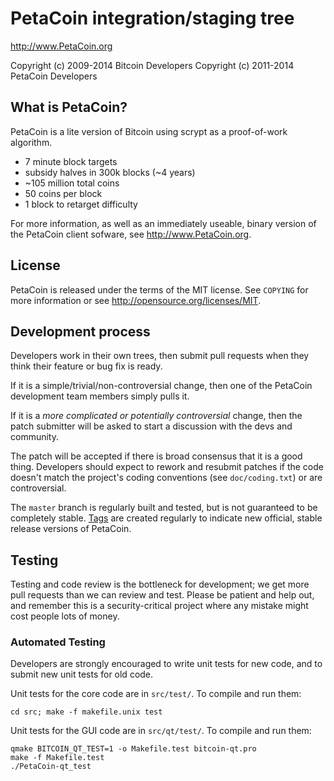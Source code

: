 PetaCoin integration/staging tree
================================

http://www.PetaCoin.org

Copyright (c) 2009-2014 Bitcoin Developers
Copyright (c) 2011-2014 PetaCoin Developers

What is PetaCoin?
----------------

PetaCoin is a lite version of Bitcoin using scrypt as a proof-of-work algorithm.
 - 7 minute block targets
 - subsidy halves in 300k blocks (~4 years)
 - ~105 million total coins
 - 50 coins per block
 - 1 block to retarget difficulty

For more information, as well as an immediately useable, binary version of
the PetaCoin client sofware, see http://www.PetaCoin.org.

License
-------

PetaCoin is released under the terms of the MIT license. See `COPYING` for more
information or see http://opensource.org/licenses/MIT.

Development process
-------------------

Developers work in their own trees, then submit pull requests when they think
their feature or bug fix is ready.

If it is a simple/trivial/non-controversial change, then one of the PetaCoin
development team members simply pulls it.

If it is a *more complicated or potentially controversial* change, then the patch
submitter will be asked to start a discussion with the devs and community.

The patch will be accepted if there is broad consensus that it is a good thing.
Developers should expect to rework and resubmit patches if the code doesn't
match the project's coding conventions (see `doc/coding.txt`) or are
controversial.

The `master` branch is regularly built and tested, but is not guaranteed to be
completely stable. [Tags](https://github.com/Kailkox/Petacoin/tags) are created
regularly to indicate new official, stable release versions of PetaCoin.

Testing
-------

Testing and code review is the bottleneck for development; we get more pull
requests than we can review and test. Please be patient and help out, and
remember this is a security-critical project where any mistake might cost people
lots of money.

### Automated Testing

Developers are strongly encouraged to write unit tests for new code, and to
submit new unit tests for old code.

Unit tests for the core code are in `src/test/`. To compile and run them:

    cd src; make -f makefile.unix test

Unit tests for the GUI code are in `src/qt/test/`. To compile and run them:

    qmake BITCOIN_QT_TEST=1 -o Makefile.test bitcoin-qt.pro
    make -f Makefile.test
    ./PetaCoin-qt_test

